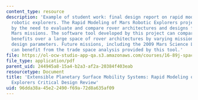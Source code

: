 ```yaml
---
content_type: resource
description: 'Example of student work: final design report on rapid modeling of Mars
  robotic explorers. The Rapid Modeling of Mars Robotic Explorers project is motivated
  by the need to evaluate and compare rover architectures and designs for future unmanned
  Mars missions. The software tool developed by this project can compare costs and
  benefits over a large space of rover architectures by varying mission science and
  design parameters. Future missions, including the 2009 Mars Science Laboratory (MSL),
  can benefit from the trade space analysis provided by this tool.'
file: https://ol-ocw-studio-app-qa.s3.amazonaws.com/courses/16-89j-space-systems-engineering-spring-2007/96dda38a45e22490f69a72d8a635af09_report_03.pdf
file_type: application/pdf
parent_uid: 244945a8-15a4-b2a3-af2a-20384f403eab
resourcetype: Document
title: 'Extensible Planetary Surface Mobility Systems: Rapid Modeling of Mars Robotic
  Explorers Critical Design Review'
uid: 96dda38a-45e2-2490-f69a-72d8a635af09
---
```

